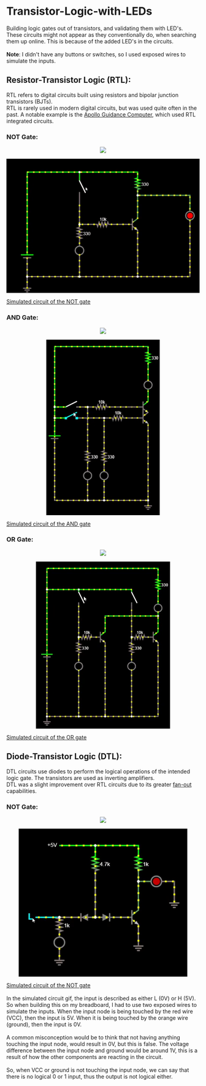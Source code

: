 # Transistor-Logic-with-LEDs
Building logic gates out of transistors, and validating them with LED's.<br>
These circuits might not appear as they conventionally do, when searching them up online. This is because of the added LED's in the circuits.<br>
<br>
<b>Note</b>: I didn't have any buttons or switches, so I used exposed wires to simulate the inputs.

## Resistor-Transistor Logic (RTL):
RTL refers to digital circuits built using resistors and bipolar junction transistors (BJTs).<br>
RTL is rarely used in modern digital circuits, but was used quite often in the past. A notable example is the [Apollo Guidance Computer](https://en.wikipedia.org/wiki/Apollo_Guidance_Computer), which used RTL integrated circuits. 

### NOT Gate:

<p align="center" style="vertical-align: top; position: relative">
<img align="top" src="https://github.com/rajatKumar2000/Transistor-Logic-with-LEDs/blob/master/Media/RTL_NOT_physical.gif"/>
</p>

<p align="center" style="vertical-align: top; position: relative">
<img align="top" src="https://github.com/rajatKumar2000/Transistor-Logic-with-LEDs/blob/master/Media/RTL_NOT_falstad.gif"/>
</p>

[Simulated circuit of the NOT gate](https://www.falstad.com/circuit/circuitjs.html?cct=$+1+0.000005+10.20027730826997+52+5+50%0At+256+192+304+192+0+1+0.5625838956636969+0.6662815013523128+100%0Ag+0+336+0+368+0%0Ar+304+48+304+112+0+330%0Ar+176+192+240+192+0+10000%0As+144+48+144+128+0+0+false%0Aw+240+192+256+192+0%0Aw+304+112+304+176+0%0A162+448+112+448+224+2+default-led+1+0+0+0.01%0Aw+304+112+448+112+0%0Av+0+336+0+224+0+0+40+5+0+0+0.5%0Aw+0+224+0+48+0%0Aw+0+48+144+48+0%0Aw+144+48+304+48+0%0Aw+304+208+304+336+0%0Aw+448+224+448+336+0%0Aw+448+336+304+336+0%0Aw+304+336+144+336+0%0Ar+144+192+144+240+0+330%0A162+144+240+144+288+2+default-led+1+0+0+0.01%0Aw+144+128+144+192+0%0Aw+144+192+176+192+0%0Aw+144+288+144+336+0%0Aw+144+336+0+336+0%0A)

### AND Gate:

<p align="center" style="vertical-align: top; position: relative">
<img align="top" src="https://github.com/rajatKumar2000/Transistor-Logic-with-LEDs/blob/master/Media/RTL_AND_physical.gif"/>
</p>

<p align="center" style="vertical-align: top; position: relative">
<img align="top" src="https://github.com/rajatKumar2000/Transistor-Logic-with-LEDs/blob/master/Media/RTL_AND_falstad.gif"/>
</p>

[Simulated circuit of the AND gate](https://www.falstad.com/circuit/circuitjs.html?cct=$+1+0.000005+10.20027730826997+52+5+50%0Ag+368+512+368+528+0%0At+320+240+368+240+0+1+0.5666342366950331+0.654819748353891+100%0Ar+368+128+368+64+0+330%0At+320+272+368+272+0+1+0.5669831991589425+0.6559324256645581+100%0Aw+368+288+368+512+0%0Ar+272+240+192+240+0+10000%0Ar+240+272+320+272+0+10000%0A162+368+128+368+224+2+default-led+1+0+0+0.01%0Av+96+368+96+288+0+0+40+5+0+0+0.5%0Aw+96+64+368+64+0%0Aw+96+368+96+432+0%0Aw+240+512+368+512+0%0As+128+240+160+240+0+0+false%0A162+240+416+240+464+2+default-led+1+0+0+0.01%0Aw+320+240+272+240+0%0Ar+240+416+240+352+0+330%0Aw+240+352+240+272+0%0Ar+192+416+192+352+0+330%0A162+192+416+192+464+2+default-led+1+0+0+0.01%0Aw+192+352+192+240+0%0Aw+240+464+240+512+0%0Aw+240+512+192+512+0%0Aw+192+464+192+512+0%0Aw+192+512+96+512+0%0Aw+96+432+96+512+0%0Aw+160+240+192+240+0%0As+128+272+160+272+0+0+false%0Aw+160+272+240+272+0%0Aw+96+288+96+272+0%0Aw+96+272+128+272+0%0Aw+96+272+96+240+0%0Aw+96+240+128+240+0%0Aw+96+240+96+64+0%0A)

### OR Gate:

<p align="center" style="vertical-align: top; position: relative">
<img align="top" src="https://github.com/rajatKumar2000/Transistor-Logic-with-LEDs/blob/master/Media/RTL_OR_physical.gif"/>
</p>

<p align="center" style="vertical-align: top; position: relative">
<img align="top" src="https://github.com/rajatKumar2000/Transistor-Logic-with-LEDs/blob/master/Media/RTL_OR_falstad.gif"/>
</p>

[Simulated circuit of the OR gate](https://www.falstad.com/circuit/circuitjs.html?cct=$+1+0.000005+10.20027730826997+52+5+50%0Ag+96+512+96+528+0%0At+400+272+432+272+0+1+0.5705822351970268+0.6398227218979092+100%0Ar+352+272+400+272+0+10000%0Av+96+368+96+288+0+0+40+5+0+0+0.5%0A162+352+336+352+384+2+default-led+1+0+0+0.01%0Ar+352+336+352+272+0+330%0Ar+192+336+192+272+0+330%0A162+192+336+192+384+2+default-led+1+0+0+0.01%0Aw+96+368+96+512+0%0Ar+192+272+240+272+0+10000%0At+240+272+272+272+0+1+0.5705822351970268+0.6398227218979092+100%0Aw+432+240+432+256+0%0A162+432+160+432+208+2+default-led+1+0+0+0.01%0Ar+432+160+432+64+0+330%0Aw+96+64+432+64+0%0As+192+128+192+176+0+0+false%0Aw+192+224+192+272+0%0Aw+352+224+352+272+0%0As+352+128+352+176+0+0+false%0Aw+96+288+96+128+0%0Aw+192+384+192+512+0%0Aw+352+512+432+512+0%0Aw+432+288+432+512+0%0Aw+432+240+432+208+0%0Aw+352+384+352+512+0%0Aw+272+208+272+256+0%0Aw+272+288+272+512+0%0Aw+272+208+432+208+0%0Aw+352+128+192+128+0%0Aw+192+512+272+512+0%0Aw+272+512+352+512+0%0Aw+192+512+96+512+0%0Aw+96+128+192+128+0%0Aw+192+176+192+224+0%0Aw+352+176+352+224+0%0Aw+96+128+96+64+0%0A)

## Diode-Transistor Logic (DTL):
DTL circuits use diodes to perform the logical operations of the intended logic gate. The transistors are used as inverting amplifiers.<br>
DTL was a slight improvement over RTL circuits due to its greater [fan-out](https://en.wikipedia.org/wiki/Fan-out) capabilities.

### NOT Gate:

<p align="center" style="vertical-align: top; position: relative">
<img align="top" src="https://github.com/rajatKumar2000/Transistor-Logic-with-LEDs/blob/master/Media/DTL_NOT_physical.gif"/>
</p>

<p align="center" style="vertical-align: top; position: relative">
<img align="top" src="https://github.com/rajatKumar2000/Transistor-Logic-with-LEDs/blob/master/Media/DTL_NOT_falstad.gif"/>
</p>

[Simulated circuit of the NOT gate](https://www.falstad.com/circuit/circuitjs.html?cct=$+1+0.000005+10.20027730826997+54+5+50%0Ag+336+272+336+320+0%0Ar+240+176+240+96+0+4700%0Ar+336+96+336+176+0+1000%0Aw+336+176+336+240+0%0Aw+240+96+336+96+0%0At+288+256+336+256+0+1+-1.2376823587603747+0.4400315265762501+100%0Ad+240+256+288+256+2+default%0Ad+240+256+192+256+2+default%0AL+160+256+96+256+0+0+false+5+0%0AR+240+96+144+96+0+0+40+5+0+0+0.5%0Aw+240+176+240+224+0%0Aw+240+224+240+256+0%0A162+336+176+416+176+2+default-led+1+0+0+0.01%0Ag+416+176+416+224+0%0Ag+160+336+160+352+0%0A162+160+288+160+336+2+default-led+1+0+0+0.01%0Ar+160+256+160+288+0+1000%0Aw+160+256+192+256+0%0A)
<br>
<br>
In the simulated circuit gif, the input is described as either L (0V) or H (5V). So when building this on my breadboard, I had to use two exposed wires to simulate the inputs.
When the input node is being touched by the red wire (VCC), then the input is 5V. When it is being touched by the orange wire (ground), then the input is 0V.
<br>
<br>
A common misconception would be to think that not having anything touching the input node, would result in 0V, but this is false.
The voltage difference between the input node and ground would be around 1V, this is a result of how the other components are reacting in the circuit. 
<br>
<br>
So, when VCC or ground is not touching the input node, we can say that there is no logical 0 or 1 input, thus the output is not logical either.
